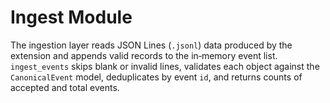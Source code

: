 # Ingest Module

The ingestion layer reads JSON Lines (`.jsonl`) data produced by the extension and appends valid records to the in‑memory event list.
`ingest_events` skips blank or invalid lines, validates each object against the `CanonicalEvent` model, deduplicates by event `id`,
and returns counts of accepted and total events.
